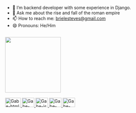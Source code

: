

- 🌱 I’m backend developer with some experience in Django.
- 💬 Ask me about the rise and fall of the roman empire
- 📫 How to reach me: brielesteves@gmail.com
- 😄 Pronouns: He/Him


##
  <div>
    <a href= "https://github.com/ichbingabe">
      <img height="180em" style ="max-width: 100%" src="https://github-readme-stats.vercel.app/api?username=ichbingabe&count_private=true&show_icons=true&theme=radical">
  </div>
 
 
  <div style="display: inline_block"><br>
    
  <img allign="center" alt="Gabe-html" height="30" width="50" src="https://cdn.jsdelivr.net/gh/devicons/devicon/icons/html5/html5-original.svg">
  <img allign="center" alt="Gabe-css" height="30" width="40" src="https://cdn.jsdelivr.net/gh/devicons/devicon/icons/css3/css3-original.svg">
  <img allign="center" alt="Gabe-js" height="30" width="40" src="https://cdn.jsdelivr.net/gh/devicons/devicon/icons/javascript/javascript-original.svg">
  <img allign="center" alt="Gabe-react" height="30" width="40" src="https://cdn.jsdelivr.net/gh/devicons/devicon/icons/react/react-original.svg">
  <img allign="center" alt="Gabe-csharp" height="30" width="40" src="https://cdn.jsdelivr.net/gh/devicons/devicon/icons/csharp/csharp-plain.svg">
  
  </div>
  

